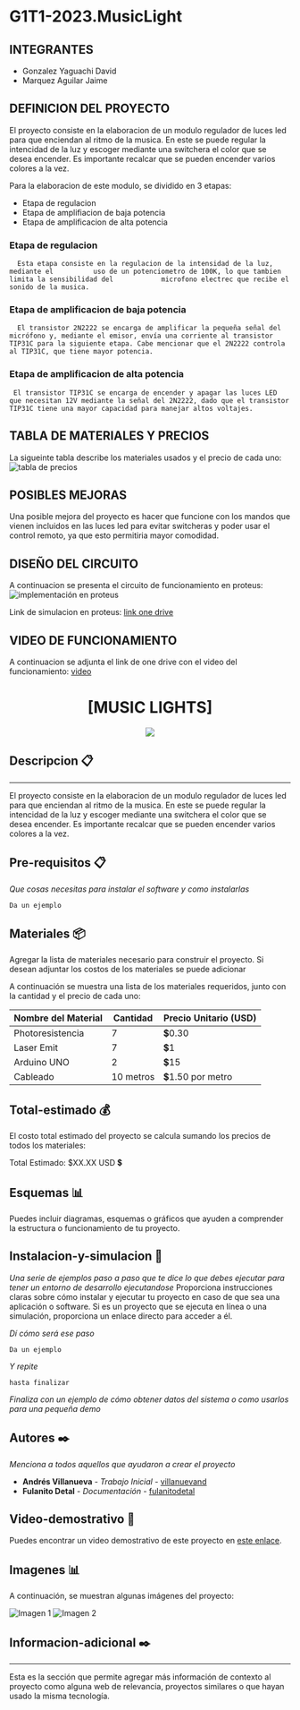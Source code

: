 # G1T1-2023.MusicLight

## INTEGRANTES
  + Gonzalez Yaguachi David
  + Marquez Aguilar Jaime
  
## DEFINICION DEL PROYECTO
  
  El proyecto consiste en la elaboracion de un modulo regulador de luces led para
  que enciendan al ritmo de la musica. En este se puede regular la intencidad de la     luz y escoger mediante una switchera el color que se desea encender. Es importante    recalcar que se pueden encender varios colores a la vez.

  Para la elaboracion de este modulo, se dividido en 3 etapas:
  + Etapa de regulacion
  + Etapa de amplifiacion de baja potencia
  + Etapa de amplificacion de alta potencia

  ### **Etapa de regulacion**
      Esta etapa consiste en la regulacion de la intensidad de la luz, mediante el          uso de un potenciometro de 100K, lo que tambien limita la sensibilidad del            microfono electrec que recibe el sonido de la musica.

  
  ### **Etapa de amplificacion de baja potencia**
      El transistor 2N2222 se encarga de amplificar la pequeña señal del micrófono y, mediante el emisor, envía una corriente al transistor TIP31C para la siguiente etapa. Cabe mencionar que el 2N2222 controla al TIP31C, que tiene mayor potencia.


  ### **Etapa de amplificacion de alta potencia**
     El transistor TIP31C se encarga de encender y apagar las luces LED que necesitan 12V mediante la señal del 2N2222, dado que el transistor TIP31C tiene una mayor capacidad para manejar altos voltajes.

  
## TABLA DE MATERIALES Y PRECIOS
  La sigueinte tabla describe los materiales usados y el precio de cada uno:
  ![tabla de precios](https://github.com/ProjectsPhycom/G1T1-2023.MusicLight/assets/145176980/eee24e56-e6f6-4237-b24d-b8e573970090)

## POSIBLES MEJORAS
  Una posible mejora del proyecto es hacer que funcione con los mandos que vienen incluidos en las luces led para evitar switcheras y poder usar el control remoto, ya que esto permitiria mayor comodidad.

## DISEÑO DEL CIRCUITO
A continuacion se presenta el circuito de funcionamiento en proteus:
![implementación en proteus](https://github.com/ProjectsPhycom/G1T1-2023.MusicLight/assets/145176980/2ef0ec98-e4c4-4cce-8541-5ede310146f0)

Link de simulacion en proteus: 
[link one drive](https://espolec-my.sharepoint.com/:u:/g/personal/dagoyagu_espol_edu_ec/EeW5ns1FAM9PusF22X_aFMYBNWhQNbyjxmHYlV9QIrSvqg?e=69tee4)

## VIDEO DE FUNCIONAMIENTO
A continuacion se adjunta el link de one drive con el video del funcionamiento:
[video](https://espolec-my.sharepoint.com/:v:/g/personal/dagoyagu_espol_edu_ec/ESzI-ldHZeRAnfh8Id7v0NIB1POX-gterjhPGcaQVJzsDg?nav=eyJyZWZlcnJhbEluZm8iOnsicmVmZXJyYWxBcHAiOiJPbmVEcml2ZUZvckJ1c2luZXNzIiwicmVmZXJyYWxBcHBQbGF0Zm9ybSI6IldlYiIsInJlZmVycmFsTW9kZSI6InZpZXciLCJyZWZlcnJhbFZpZXciOiJNeUZpbGVzTGlua0RpcmVjdCJ9fQ&e=eQ2FCr)



<h1 align="center"> [MUSIC LIGHTS] </h1>
<p align="center"><img src="https://www.webdevelopersnotes.com/wp-content/uploads/create-a-simple-home-page.png"/></p> 


## Descripcion  📋
---
 El proyecto consiste en la elaboracion de un modulo regulador de luces led para
  que enciendan al ritmo de la musica. En este se puede regular la intencidad de la     luz y escoger mediante una switchera el color que se desea encender. Es importante    recalcar que se pueden encender varios colores a la vez.



## Pre-requisitos  📋

_Que cosas necesitas para instalar el software y como instalarlas_

```
Da un ejemplo
```

## Materiales  📦
Agregar la lista de materiales necesario para construir el proyecto. Si desean adjuntar los costos de los materiales se puede adicionar

A continuación se muestra una lista de los materiales requeridos, junto con la cantidad y el precio de cada uno:


  Nombre del Material  | Cantidad  | Precio Unitario (USD)  
|----------------------|-----------|-------------------------
| Photoresistencia     | 7         | 💲0.30                 |
| Laser Emit           | 7         | 💲1                    |
| Arduino UNO          | 2         | 💲15                   |
| Cableado             | 10 metros | 💲1.50 por metro       |


## Total-estimado  💰

El costo total estimado del proyecto se calcula sumando los precios de todos los materiales:

Total Estimado: $XX.XX USD 💲

## Esquemas 📊

Puedes incluir diagramas, esquemas o gráficos que ayuden a comprender la estructura o funcionamiento de tu proyecto.

## Instalacion-y-simulacion  🔧

_Una serie de ejemplos paso a paso que te dice lo que debes ejecutar para tener un entorno de desarrollo ejecutandose_
Proporciona instrucciones claras sobre cómo instalar y ejecutar tu proyecto en caso de que sea una aplicación o software. Si es un proyecto que se ejecuta en línea o una simulación, proporciona un enlace directo para acceder a él.

_Dí cómo será ese paso_

```
Da un ejemplo
```

_Y repite_

```
hasta finalizar
```

_Finaliza con un ejemplo de cómo obtener datos del sistema o como usarlos para una pequeña demo_



## Autores ✒️

_Menciona a todos aquellos que ayudaron a crear el proyecto_

* **Andrés Villanueva** - *Trabajo Inicial* - [villanuevand](https://github.com/villanuevand)
* **Fulanito Detal** - *Documentación* - [fulanitodetal](https://github.com/DarinkaTownsend)


## Video-demostrativo 🎥
<!-- "Deben subir un video del funcionamiento a esta carpeta con el nombre de su proyecto:

https://espolec-my.sharepoint.com/:f:/g/personal/phycom_espol_edu_ec/Ev_QF9sXrLdOnNa4bQGy1gUBHgFZhHeYxoOzzLBM-buHsg?e=SjMYeL

No olvidar decirle a su mentor que ya fue subido el video para que el Dep.Proyectos pueda agregar el link en esta sección
"-->
Puedes encontrar un video demostrativo de este proyecto en [este enlace](url_del_video).

## Imagenes 📊

A continuación, se muestran algunas imágenes del proyecto:

![Imagen 1](url_de_la_imagen_1.png)
![Imagen 2](url_de_la_imagen_2.png)

## Informacion-adicional ✒️
---
Esta es la sección que permite agregar más información de contexto al proyecto como alguna web de relevancia, proyectos similares o que hayan usado la misma tecnología.
